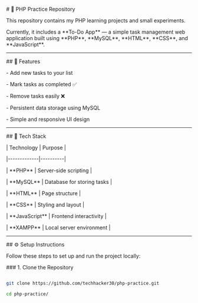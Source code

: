 \# 📝 PHP Practice Repository



This repository contains my PHP learning projects and small experiments.  

Currently, it includes a \*\*To-Do App\*\* — a simple task management web application built using \*\*PHP\*\*, \*\*MySQL\*\*, \*\*HTML\*\*, \*\*CSS\*\*, and \*\*JavaScript\*\*.



---



\## 🚀 Features



\- Add new tasks to your list

\- Mark tasks as completed ✅

\- Remove tasks easily ❌

\- Persistent data storage using MySQL

\- Simple and responsive UI design



---



\## 🧰 Tech Stack



| Technology | Purpose |

|-------------|----------|

| \*\*PHP\*\* | Server-side scripting |

| \*\*MySQL\*\* | Database for storing tasks |

| \*\*HTML\*\* | Page structure |

| \*\*CSS\*\* | Styling and layout |

| \*\*JavaScript\*\* | Frontend interactivity |

| \*\*XAMPP\*\* | Local server environment |



---



\## ⚙️ Setup Instructions



Follow these steps to set up and run the project locally:



\### 1. Clone the Repository

```bash

git clone https://github.com/techhacker30/php-practice.git

cd php-practice/


